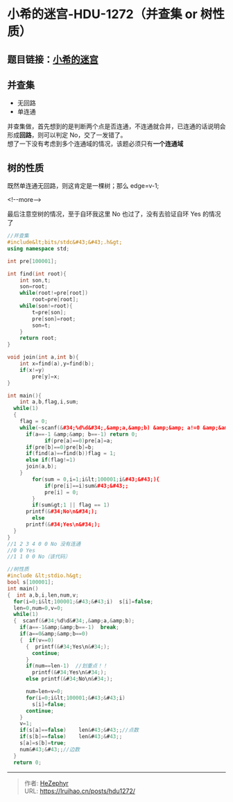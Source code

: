 # 小希的迷宫-HDU-1272（并查集 or 树性质）


## 题目链接：[小希的迷宫](http://acm.hdu.edu.cn/showproblem.php?pid=1272)

## 并查集

- 无回路
- 单连通

并查集做，首先想到的是判断两个点是否连通，不连通就合并，已连通的话说明会形成**回路**，则可以判定 No，交了一发错了。  
想了一下没有考虑到多个连通域的情况，该题必须只有**一个连通域**

## 树的性质

既然单连通无回路，则这肯定是一棵树；那么 edge=v-1;

&lt;!--more--&gt;

最后注意空树的情况，至于自环我这里 No 也过了，没有去验证自环 Yes 的情况了

```cpp
//并查集
#include&lt;bits/stdc&#43;&#43;.h&gt;
using namespace std;

int pre[100001];

int find(int root){
    int son,t;
    son=root;
    while(root!=pre[root])
        root=pre[root];
    while(son!=root){
        t=pre[son];
        pre[son]=root;
        son=t;
    }
    return root;
}

void join(int a,int b){
    int x=find(a),y=find(b);
    if(x!=y)
        pre[y]=x;
}

int main(){
    int a,b,flag,i,sum;
  while(1)
  {
    flag = 0;
    while(~scanf(&#34;%d%d&#34;,&amp;a,&amp;b) &amp;&amp; a!=0 &amp;&amp; b!=0){
      if(a==-1 &amp;&amp; b==-1) return 0;
            if(pre[a]==0)pre[a]=a;
      if(pre[b]==0)pre[b]=b;
      if(find(a)==find(b))flag = 1;
      else if(flag!=1)
      join(a,b);
    }
        for(sum = 0,i=1;i&lt;100001;i&#43;&#43;){
            if(pre[i]==i)sum&#43;&#43;;
            pre[i] = 0;
        }
        if(sum&gt;1 || flag == 1)
      printf(&#34;No\n&#34;);
        else
      printf(&#34;Yes\n&#34;);
  }
}
//1 2 3 4 0 0 No 没有连通
//0 0 Yes
//1 1 0 0 No（该代码）
```

```C
//树性质
#include &lt;stdio.h&gt;
bool s[100001];
int main()
{  int a,b,i,len,num,v;
  for(i=0;i&lt;100001;&#43;&#43;i)  s[i]=false;
  len=0,num=0,v=0;
  while(1)
  {  scanf(&#34;%d%d&#34;,&amp;a,&amp;b);
    if(a==-1&amp;&amp;b==-1)  break;
    if(a==0&amp;&amp;b==0)
    {  if(v==0)
      {  printf(&#34;Yes\n&#34;);
        continue;
      }
      if(num==len-1)  //划重点！！
        printf(&#34;Yes\n&#34;);
      else printf(&#34;No\n&#34;);

      num=len=v=0;
      for(i=0;i&lt;100001;&#43;&#43;i)
        s[i]=false;
      continue;
    }
    v=1;
    if(s[a]==false)    len&#43;&#43;;//点数
    if(s[b]==false)    len&#43;&#43;;
    s[a]=s[b]=true;
    num&#43;&#43;;//边数
  }
  return 0;
```


---

> 作者: [HeZephyr](https://github.com/HeZephyr)  
> URL: https://lruihao.cn/posts/hdu1272/  

